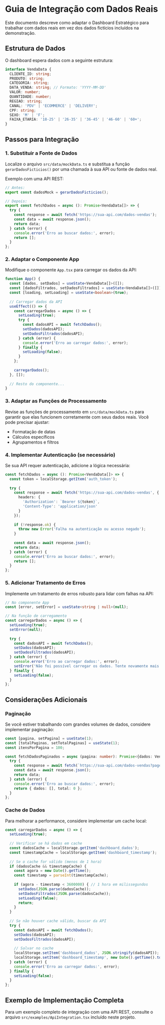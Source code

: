 # Guia de Integração com Dados Reais

Este documento descreve como adaptar o Dashboard Estratégico para trabalhar com dados reais em vez dos dados fictícios incluídos na demonstração.

## Estrutura de Dados

O dashboard espera dados com a seguinte estrutura:

```typescript
interface VendaData {
  CLIENTE_ID: string;
  PRODUTO: string;
  CATEGORIA: string;
  DATA_VENDA: string; // Formato: 'YYYY-MM-DD'
  VALOR: number;
  QUANTIDADE: number;
  REGIAO: string;
  CANAL: 'PDV' | 'ECOMMERCE' | 'DELIVERY';
  CPF: string;
  SEXO: 'M' | 'F';
  FAIXA_ETARIA: '18-25' | '26-35' | '36-45' | '46-60' | '60+';
}
```

## Passos para Integração

### 1. Substituir a Fonte de Dados

Localize o arquivo `src/data/mockData.ts` e substitua a função `gerarDadosFicticios()` por uma chamada à sua API ou fonte de dados real.

Exemplo com uma API REST:

```typescript
// Antes:
export const dadosMock = gerarDadosFicticios();

// Depois:
export const fetchDados = async (): Promise<VendaData[]> => {
  try {
    const response = await fetch('https://sua-api.com/dados-vendas');
    const data = await response.json();
    return data;
  } catch (error) {
    console.error('Erro ao buscar dados:', error);
    return [];
  }
};
```

### 2. Adaptar o Componente App

Modifique o componente `App.tsx` para carregar os dados da API:

```typescript
function App() {
  const [dados, setDados] = useState<VendaData[]>([]);
  const [dadosFiltrados, setDadosFiltrados] = useState<VendaData[]>([]);
  const [loading, setLoading] = useState<boolean>(true);
  
  // Carregar dados da API
  useEffect(() => {
    const carregarDados = async () => {
      setLoading(true);
      try {
        const dadosAPI = await fetchDados();
        setDados(dadosAPI);
        setDadosFiltrados(dadosAPI);
      } catch (error) {
        console.error('Erro ao carregar dados:', error);
      } finally {
        setLoading(false);
      }
    };
    
    carregarDados();
  }, []);
  
  // Resto do componente...
}
```

### 3. Adaptar as Funções de Processamento

Revise as funções de processamento em `src/data/mockData.ts` para garantir que elas funcionem corretamente com seus dados reais. Você pode precisar ajustar:

- Formatação de datas
- Cálculos específicos
- Agrupamentos e filtros

### 4. Implementar Autenticação (se necessário)

Se sua API requer autenticação, adicione a lógica necessária:

```typescript
const fetchDados = async (): Promise<VendaData[]> => {
  const token = localStorage.getItem('auth_token');
  
  try {
    const response = await fetch('https://sua-api.com/dados-vendas', {
      headers: {
        'Authorization': `Bearer ${token}`,
        'Content-Type': 'application/json'
      }
    });
    
    if (!response.ok) {
      throw new Error('Falha na autenticação ou acesso negado');
    }
    
    const data = await response.json();
    return data;
  } catch (error) {
    console.error('Erro ao buscar dados:', error);
    return [];
  }
};
```

### 5. Adicionar Tratamento de Erros

Implemente um tratamento de erros robusto para lidar com falhas na API:

```typescript
// No componente App
const [error, setError] = useState<string | null>(null);

// Na função de carregamento
const carregarDados = async () => {
  setLoading(true);
  setError(null);
  
  try {
    const dadosAPI = await fetchDados();
    setDados(dadosAPI);
    setDadosFiltrados(dadosAPI);
  } catch (error) {
    console.error('Erro ao carregar dados:', error);
    setError('Não foi possível carregar os dados. Tente novamente mais tarde.');
  } finally {
    setLoading(false);
  }
};
```

## Considerações Adicionais

### Paginação

Se você estiver trabalhando com grandes volumes de dados, considere implementar paginação:

```typescript
const [pagina, setPagina] = useState(1);
const [totalPaginas, setTotalPaginas] = useState(1);
const itensPorPagina = 100;

const fetchDadosPaginados = async (pagina: number): Promise<{dados: VendaData[], total: number}> => {
  try {
    const response = await fetch(`https://sua-api.com/dados-vendas?page=${pagina}&limit=${itensPorPagina}`);
    const data = await response.json();
    return data;
  } catch (error) {
    console.error('Erro ao buscar dados:', error);
    return { dados: [], total: 0 };
  }
};
```

### Cache de Dados

Para melhorar a performance, considere implementar um cache local:

```typescript
const carregarDados = async () => {
  setLoading(true);
  
  // Verificar se há dados em cache
  const dadosCache = localStorage.getItem('dashboard_dados');
  const timestampCache = localStorage.getItem('dashboard_timestamp');
  
  // Se o cache for válido (menos de 1 hora)
  if (dadosCache && timestampCache) {
    const agora = new Date().getTime();
    const timestamp = parseInt(timestampCache);
    
    if (agora - timestamp < 3600000) { // 1 hora em milissegundos
      setDados(JSON.parse(dadosCache));
      setDadosFiltrados(JSON.parse(dadosCache));
      setLoading(false);
      return;
    }
  }
  
  // Se não houver cache válido, buscar da API
  try {
    const dadosAPI = await fetchDados();
    setDados(dadosAPI);
    setDadosFiltrados(dadosAPI);
    
    // Salvar no cache
    localStorage.setItem('dashboard_dados', JSON.stringify(dadosAPI));
    localStorage.setItem('dashboard_timestamp', new Date().getTime().toString());
  } catch (error) {
    console.error('Erro ao carregar dados:', error);
  } finally {
    setLoading(false);
  }
};
```

## Exemplo de Implementação Completa

Para um exemplo completo de integração com uma API REST, consulte o arquivo `src/examples/ApiIntegration.tsx` incluído neste projeto.
